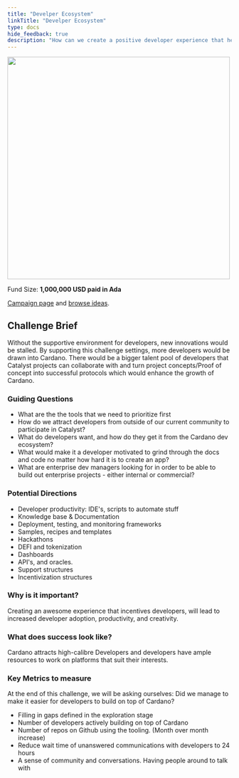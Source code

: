 ```yaml
---
title: "Develper Ecosystem"
linkTitle: "Develper Ecosystem"
type: docs
hide_feedback: true
description: "How can we create a positive developer experience that helps the developer focus on building successful apps?"
---
```

<img src="https://cardano.ideascale.com/community-library/accounts/93/936143/Public/01-Developer-Ecosystem-4d9cc4.png" style="width:500px;height500px">

Fund Size: **1,000,000 USD paid in Ada**

[Campaign page](https://cardano.ideascale.com/c/idea/398985) and [browse ideas]().

## Challenge Brief
Without the supportive environment for developers, new innovations would be stalled. By supporting this challenge settings, more developers would be drawn into Cardano. There would be a bigger talent pool of developers that Catalyst projects can collaborate with and turn project concepts/Proof of concept into successful protocols which would enhance the growth of Cardano.

### Guiding Questions

- What are the the tools that we need to prioritize first
- How do we attract developers from outside of our current community to participate in Catalyst?
- What do developers want, and how do they get it from the Cardano dev ecosystem?
- What would make it a developer motivated to grind through the docs and code no matter how hard it is to create an app?
- What are enterprise dev managers looking for in order to be able to build out enterprise projects - either internal or commercial?

### Potential Directions

- Developer productivity: IDE's, scripts to automate stuff
- Knowledge base & Documentation
- Deployment, testing, and monitoring frameworks
- Samples, recipes and templates
- Hackathons
- DEFI and tokenization
- Dashboards
- API's, and oracles.
- Support structures
- Incentivization structures

### Why is it important?
Creating an awesome experience that incentives developers, will lead to increased developer adoption, productivity, and creativity.

### What does success look like?
Cardano attracts high-calibre Developers and developers have ample resources to work on platforms that suit their interests.

### Key Metrics to measure
At the end of this challenge, we will be asking ourselves: Did we manage to make it easier for developers to build on top of Cardano?

- Filling in gaps defined in the exploration stage
- Number of developers actively building on top of Cardano
- Number of repos on Github using the tooling. (Month over month increase)
- Reduce wait time of unanswered communications with developers to 24 hours
- A sense of community and conversations. Having people around to talk with